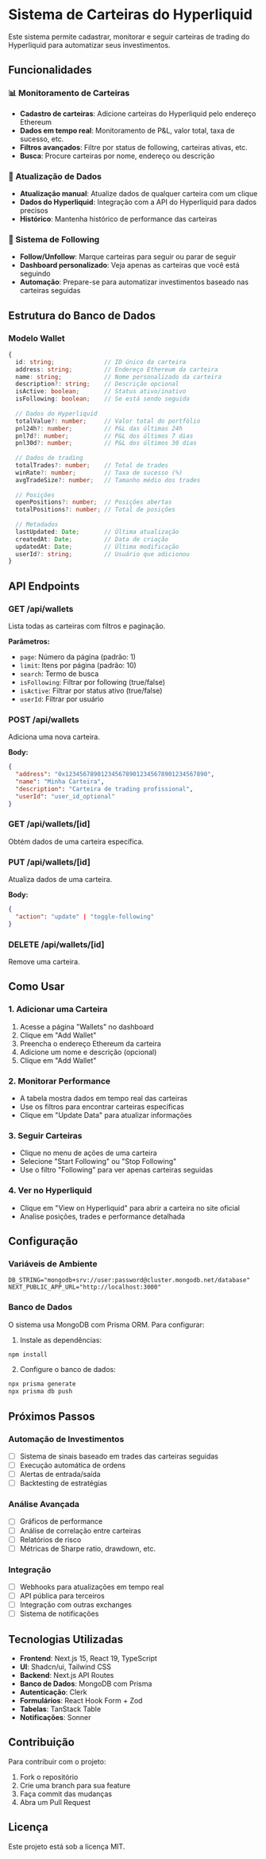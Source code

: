# Sistema de Carteiras do Hyperliquid

Este sistema permite cadastrar, monitorar e seguir carteiras de trading do Hyperliquid para automatizar seus investimentos.

## Funcionalidades

### 📊 Monitoramento de Carteiras
- **Cadastro de carteiras**: Adicione carteiras do Hyperliquid pelo endereço Ethereum
- **Dados em tempo real**: Monitoramento de P&L, valor total, taxa de sucesso, etc.
- **Filtros avançados**: Filtre por status de following, carteiras ativas, etc.
- **Busca**: Procure carteiras por nome, endereço ou descrição

### 🔄 Atualização de Dados
- **Atualização manual**: Atualize dados de qualquer carteira com um clique
- **Dados do Hyperliquid**: Integração com a API do Hyperliquid para dados precisos
- **Histórico**: Mantenha histórico de performance das carteiras

### 👥 Sistema de Following
- **Follow/Unfollow**: Marque carteiras para seguir ou parar de seguir
- **Dashboard personalizado**: Veja apenas as carteiras que você está seguindo
- **Automação**: Prepare-se para automatizar investimentos baseado nas carteiras seguidas

## Estrutura do Banco de Dados

### Modelo Wallet
```typescript
{
  id: string;              // ID único da carteira
  address: string;         // Endereço Ethereum da carteira
  name: string;            // Nome personalizado da carteira
  description?: string;    // Descrição opcional
  isActive: boolean;       // Status ativo/inativo
  isFollowing: boolean;    // Se está sendo seguida
  
  // Dados do Hyperliquid
  totalValue?: number;     // Valor total do portfólio
  pnl24h?: number;         // P&L das últimas 24h
  pnl7d?: number;          // P&L dos últimos 7 dias
  pnl30d?: number;         // P&L dos últimos 30 dias
  
  // Dados de trading
  totalTrades?: number;    // Total de trades
  winRate?: number;        // Taxa de sucesso (%)
  avgTradeSize?: number;   // Tamanho médio dos trades
  
  // Posições
  openPositions?: number;  // Posições abertas
  totalPositions?: number; // Total de posições
  
  // Metadados
  lastUpdated: Date;       // Última atualização
  createdAt: Date;         // Data de criação
  updatedAt: Date;         // Última modificação
  userId?: string;         // Usuário que adicionou
}
```

## API Endpoints

### GET /api/wallets
Lista todas as carteiras com filtros e paginação.

**Parâmetros:**
- `page`: Número da página (padrão: 1)
- `limit`: Itens por página (padrão: 10)
- `search`: Termo de busca
- `isFollowing`: Filtrar por following (true/false)
- `isActive`: Filtrar por status ativo (true/false)
- `userId`: Filtrar por usuário

### POST /api/wallets
Adiciona uma nova carteira.

**Body:**
```json
{
  "address": "0x1234567890123456789012345678901234567890",
  "name": "Minha Carteira",
  "description": "Carteira de trading profissional",
  "userId": "user_id_optional"
}
```

### GET /api/wallets/[id]
Obtém dados de uma carteira específica.

### PUT /api/wallets/[id]
Atualiza dados de uma carteira.

**Body:**
```json
{
  "action": "update" | "toggle-following"
}
```

### DELETE /api/wallets/[id]
Remove uma carteira.

## Como Usar

### 1. Adicionar uma Carteira
1. Acesse a página "Wallets" no dashboard
2. Clique em "Add Wallet"
3. Preencha o endereço Ethereum da carteira
4. Adicione um nome e descrição (opcional)
5. Clique em "Add Wallet"

### 2. Monitorar Performance
- A tabela mostra dados em tempo real das carteiras
- Use os filtros para encontrar carteiras específicas
- Clique em "Update Data" para atualizar informações

### 3. Seguir Carteiras
- Clique no menu de ações de uma carteira
- Selecione "Start Following" ou "Stop Following"
- Use o filtro "Following" para ver apenas carteiras seguidas

### 4. Ver no Hyperliquid
- Clique em "View on Hyperliquid" para abrir a carteira no site oficial
- Analise posições, trades e performance detalhada

## Configuração

### Variáveis de Ambiente
```env
DB_STRING="mongodb+srv://user:password@cluster.mongodb.net/database"
NEXT_PUBLIC_APP_URL="http://localhost:3000"
```

### Banco de Dados
O sistema usa MongoDB com Prisma ORM. Para configurar:

1. Instale as dependências:
```bash
npm install
```

2. Configure o banco de dados:
```bash
npx prisma generate
npx prisma db push
```

## Próximos Passos

### Automação de Investimentos
- [ ] Sistema de sinais baseado em trades das carteiras seguidas
- [ ] Execução automática de ordens
- [ ] Alertas de entrada/saída
- [ ] Backtesting de estratégias

### Análise Avançada
- [ ] Gráficos de performance
- [ ] Análise de correlação entre carteiras
- [ ] Relatórios de risco
- [ ] Métricas de Sharpe ratio, drawdown, etc.

### Integração
- [ ] Webhooks para atualizações em tempo real
- [ ] API pública para terceiros
- [ ] Integração com outras exchanges
- [ ] Sistema de notificações

## Tecnologias Utilizadas

- **Frontend**: Next.js 15, React 19, TypeScript
- **UI**: Shadcn/ui, Tailwind CSS
- **Backend**: Next.js API Routes
- **Banco de Dados**: MongoDB com Prisma
- **Autenticação**: Clerk
- **Formulários**: React Hook Form + Zod
- **Tabelas**: TanStack Table
- **Notificações**: Sonner

## Contribuição

Para contribuir com o projeto:

1. Fork o repositório
2. Crie uma branch para sua feature
3. Faça commit das mudanças
4. Abra um Pull Request

## Licença

Este projeto está sob a licença MIT.
